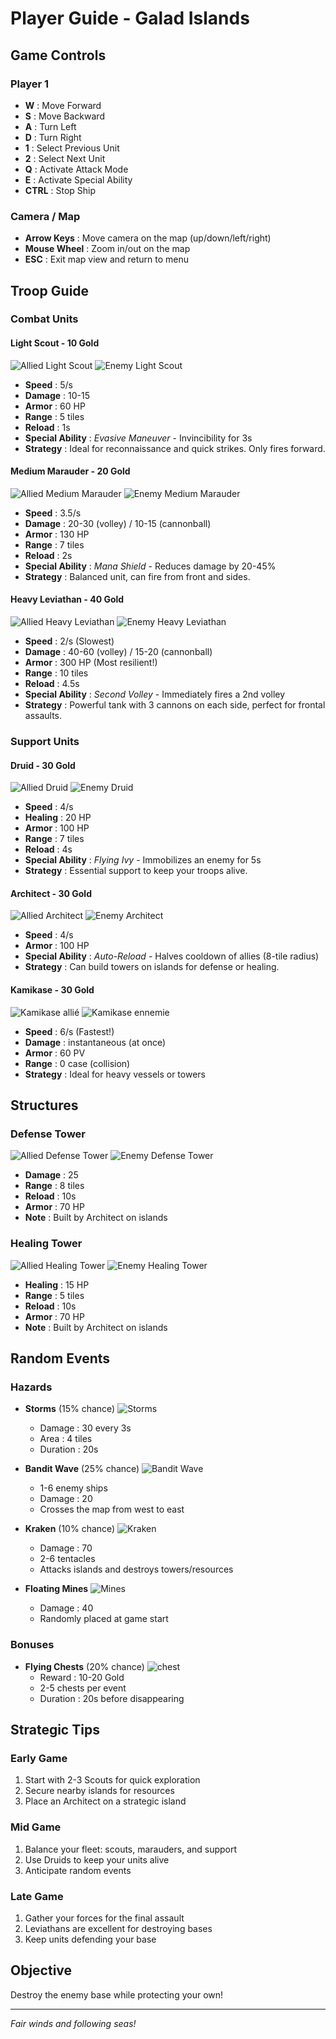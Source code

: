 # Player Guide - Galad Islands

## Game Controls

### Player 1

- **W** : Move Forward
- **S** : Move Backward
- **A** : Turn Left
- **D** : Turn Right
- **1** : Select Previous Unit
- **2** : Select Next Unit
- **Q** : Activate Attack Mode
- **E** : Activate Special Ability
- **CTRL** : Stop Ship

### Camera / Map

- **Arrow Keys** : Move camera on the map (up/down/left/right)
- **Mouse Wheel** : Zoom in/out on the map
- **ESC** : Exit map view and return to menu

## Troop Guide

### Combat Units

#### **Light Scout** - 10 Gold

![Allied Light Scout](/assets/docs/units/ally/Scout.png)
![Enemy Light Scout](/assets/docs/units/enemy/Scout.png)

- **Speed** : 5/s
- **Damage** : 10-15
- **Armor** : 60 HP
- **Range** : 5 tiles
- **Reload** : 1s
- **Special Ability** : _Evasive Maneuver_ - Invincibility for 3s
- **Strategy** : Ideal for reconnaissance and quick strikes. Only fires forward.

#### **Medium Marauder** - 20 Gold

![Allied Medium Marauder](/assets/docs/units/ally/Maraudeur.png)
![Enemy Medium Marauder](/assets/docs/units/enemy/Maraudeur.png)

- **Speed** : 3.5/s
- **Damage** : 20-30 (volley) / 10-15 (cannonball)
- **Armor** : 130 HP
- **Range** : 7 tiles
- **Reload** : 2s
- **Special Ability** : _Mana Shield_ - Reduces damage by 20-45%
- **Strategy** : Balanced unit, can fire from front and sides.

#### **Heavy Leviathan** - 40 Gold

![Allied Heavy Leviathan](/assets/docs/units/ally/Leviathan.png)
![Enemy Heavy Leviathan](/assets/docs/units/enemy/Leviathan.png)

- **Speed** : 2/s (Slowest)
- **Damage** : 40-60 (volley) / 15-20 (cannonball)
- **Armor** : 300 HP (Most resilient!)
- **Range** : 10 tiles
- **Reload** : 4.5s
- **Special Ability** : _Second Volley_ - Immediately fires a 2nd volley
- **Strategy** : Powerful tank with 3 cannons on each side, perfect for frontal assaults.

### Support Units

#### **Druid** - 30 Gold

![Allied Druid](/assets/docs/units/ally/Druid.png)
![Enemy Druid](/assets/docs/units/enemy/Druid.png)

- **Speed** : 4/s
- **Healing** : 20 HP
- **Armor** : 100 HP
- **Range** : 7 tiles
- **Reload** : 4s
- **Special Ability** : _Flying Ivy_ - Immobilizes an enemy for 5s
- **Strategy** : Essential support to keep your troops alive.

#### **Architect** - 30 Gold

![Allied Architect](/assets/docs/units/ally/Architect.png)
![Enemy Architect](/assets/docs/units/enemy/Architect.png)

- **Speed** : 4/s
- **Armor** : 100 HP
- **Special Ability** : _Auto-Reload_ - Halves cooldown of allies (8-tile radius)
- **Strategy** : Can build towers on islands for defense or healing.

#### **Kamikase** - 30 Gold

![Kamikase allié](/assets/docs/units/ally/Kamikase.png)
![Kamikase ennemie](/assets/docs/units/enemy/kamikase.png)

- **Speed** : 6/s (Fastest!)
- **Damage** : instantaneous (at once)
- **Armor** : 60 PV
- **Range** : 0 case (collision)
- **Strategy** : Ideal for heavy vessels or towers

## Structures

### Defense Tower

![Allied Defense Tower](/assets/sprites/buildings/ally/ally-defence-tower.png)
![Enemy Defense Tower](/assets/sprites/buildings/enemy/enemy-heal-tower.png)

- **Damage** : 25
- **Range** : 8 tiles
- **Reload** : 10s
- **Armor** : 70 HP
- **Note** : Built by Architect on islands

### Healing Tower

![Allied Healing Tower](/assets/sprites/buildings/ally/ally-heal-tower.png)
![Enemy Healing Tower](/assets/sprites/buildings/enemy/enemy-attack-tower.png)

- **Healing** : 15 HP
- **Range** : 5 tiles
- **Reload** : 10s
- **Armor** : 70 HP
- **Note** : Built by Architect on islands

## Random Events

### Hazards

- **Storms** (15% chance)
![Storms](/assets/event/tempete.png)
  - Damage : 30 every 3s
  - Area : 4 tiles
  - Duration : 20s

- **Bandit Wave** (25% chance)
![Bandit Wave](/assets/event/pirate_ship.png)
  - 1-6 enemy ships
  - Damage : 20
  - Crosses the map from west to east

- **Kraken** (10% chance)
![Kraken](/assets/event/kraken.png)
  - Damage : 70
  - 2-6 tentacles
  - Attacks islands and destroys towers/resources

- **Floating Mines**
![Mines](/assets/sprites/terrain/mine.png)
  - Damage : 40
  - Randomly placed at game start

### Bonuses

- **Flying Chests** (20% chance)
![chest](/assets/event/chest_close.png)
  - Reward : 10-20 Gold
  - 2-5 chests per event
  - Duration : 20s before disappearing

## Strategic Tips

### Early Game

1. Start with 2-3 Scouts for quick exploration
2. Secure nearby islands for resources
3. Place an Architect on a strategic island

### Mid Game

1. Balance your fleet: scouts, marauders, and support
2. Use Druids to keep your units alive
3. Anticipate random events

### Late Game

1. Gather your forces for the final assault
2. Leviathans are excellent for destroying bases
3. Keep units defending your base

## Objective

Destroy the enemy base while protecting your own!

---
_Fair winds and following seas!_
